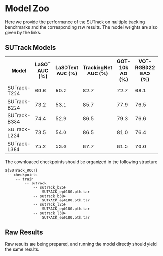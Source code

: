 # Model Zoo

Here we provide the performance of the SUTrack on multiple tracking benchmarks and the corresponding raw results. 
The model weights are also given by the links.


## SUTrack Models

<table>
  <tr>
    <th>Model</th>
    <th>LaSOT<br>AUC (%)</th>
    <th>LaSOText<br>AUC (%)</th>
    <th>TrackingNet<br>AUC (%)</th>
    <th>GOT-10k<br>AO (%)</th>
    <th>VOT-RGBD22<br>EAO (%)</th>
    <th>DepthTrack<br>F-score (%)</th>
    <th>LasHeR<br>AUC (%)</th>
    <th>RGBT234<br>MSR (%)</th>
    <th>VisEvent<br>AUC</th>
    <th>TNL2K<br>AUC</th>
    <th>OTB99<br>AUC (%)</th>
    <th>Models</th>
  </tr>
  <tr>
    <td>SUTrack-T224</td>
    <td>69.6</td>
    <td>50.2</td>
    <td>82.7</td>
    <td>72.7</td>
    <td>68.1</td>
    <td>61.7</td>
    <td>53.9</td>
    <td>63.8</td>
    <td>58.8</td>
    <td>60.9</td>
    <td>67.4</td>
    <td><a href="https://pan.baidu.com/s/1XizoKl6zduj6l8Tb3SQi2g?pwd=jqpb">[Download]</a></td>
  </tr>
  <tr>
    <td>SUTrack-B224</td>
    <td>73.2</td>
    <td>53.1</td>
    <td>85.7</td>
    <td>77.9</td>
    <td>76.5</td>
    <td>65.1</td>
    <td>59.9</td>
    <td>69.5</td>
    <td>62.7</td>
    <td>65.0</td>
    <td>70.8</td>
    <td><a href="https://pan.baidu.com/s/1XizoKl6zduj6l8Tb3SQi2g?pwd=jqpb">[Download]</a></td>
  </tr>
  <tr>
    <td>SUTrack-B384</td>
    <td>74.4</td>
    <td>52.9</td>
    <td>86.5</td>
    <td>79.3</td>
    <td>76.6</td>
    <td>64.4</td>
    <td>60.9</td>
    <td>59.2</td>
    <td>63.4</td>
    <td>65.6</td>
    <td>69.7</td>
    <td><a href="https://pan.baidu.com/s/1XizoKl6zduj6l8Tb3SQi2g?pwd=jqpb">[Download]</a></td>
  </tr>
  <tr>
    <td>SUTrack-L224</td>
    <td>73.5</td>
    <td>54.0</td>
    <td>86.5</td>
    <td>81.0</td>
    <td>76.4</td>
    <td>64.3</td>
    <td>61.9</td>
    <td>70.8</td>
    <td>64.0</td>
    <td>66.7</td>
    <td>72.7</td>
    <td><a href="https://pan.baidu.com/s/1XizoKl6zduj6l8Tb3SQi2g?pwd=jqpb">[Download]</a></td>
  </tr>
  <tr>
    <td>SUTrack-L384</td>
    <td>75.2</td>
    <td>53.6</td>
    <td>87.7</td>
    <td>81.5</td>
    <td>76.6</td>
    <td>66.4</td>
    <td>61.9</td>
    <td>70.3</td>
    <td>63.8</td>
    <td>67.9</td>
    <td>71.2</td>
    <td><a href="https://pan.baidu.com/s/1XizoKl6zduj6l8Tb3SQi2g?pwd=jqpb">[Download]</a></td>
  </tr>
</table>

The downloaded checkpoints should be organized in the following structure
   ```
   ${SUTrack_ROOT}
    -- checkpoints
        -- train
            -- sutrack
                -- sutrack_b256
                    SUTRACK_ep0180.pth.tar
                -- sutrack_b384
                    SUTRACK_ep0180.pth.tar
                -- sutrack_l256
                    SUTRACK_ep0180.pth.tar
                -- sutrack_l384
                    SUTRACK_ep0180.pth.tar
   ```

## Raw Results
Raw results are being prepared, and running the model directly should yield the same results.
